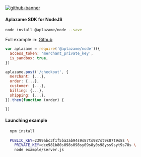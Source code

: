 [![github-banner](https://cloud.githubusercontent.com/assets/2305833/18190375/c2b97318-70c2-11e6-8749-0ad966bfc798.png)](https://www.npmjs.com/package/aplazame)

#### Aplazame SDK for NodeJS

``` sh
node install @aplazame/node --save
```

Full example in: [Github](https://github.com/aplazame/node-sdk/tree/master/example)

``` js
var aplazame = require('@aplazame/node')({
  access_token: 'merchant_private_key',
  is_sandbox: true,
})

aplazame.post('/checkout', {
  merchant: {...},
  order: {...},
  customer: {...},
  billing: {...},
  shipping: {...},
}).then(function (order) {

})
```

#### Launching example

``` sh
  npm install
  
  PUBLIC_KEY=2399abc3f1f5ba3ab94s9s87ts987st9s87t9s8s \
	PRIVATE_KEY=dce981b80s098s098sy09s8y0s98yss9syt9s78s \
	node example/server.js
```